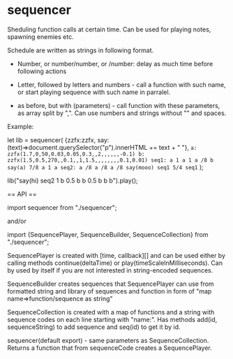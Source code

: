 # sequencer
Sheduling function calls at certain time. Can be used for playing notes, spawning enemies etc.

Schedule are written as strings in following format.

* Number, or number/number, or /number: delay as much time before following actions

* Letter, followed by letters and numbers - call a function with such name, or start
playing sequence with such name in parralel.

* as before, but with (parameters) - call function with these parameters, as array split by ",". Can use numbers and strings without "" and spaces. 

Example:

  let lib = sequencer(
    {zzfx:zzfx, say:(text)=>document.querySelector("p").innerHTML += text + "
  "},
    `
    a: zzfx(1.7,0,50,0.03,0.05,0.3,,2,,,,,,-0.1)
    b: zzfx(1.5,0.5,270,,0.1,,1,1.5,,,,,,,,0.1,0.01)
    seq1: a 1 a 1 a /8 b say(a) 7/8 a 1 a
    seq2: a /8 a /8 a /8 say(mooo) seq1 5/4 seq1
    `
  );

  lib("say(hi) seq2 1 b 0.5 b b 0.5 b b b").play();

== API ==

  import sequencer from "./sequencer";

and/or 

  import {SequencePlayer, SequenceBuilder, SequenceCollection} from "./sequencer";

SequencePlayer is created with [time, callback][] and can be used either by calling methods continue(deltaTime) or play(timeScaleInMilliseconds).
Can by used by itself if you are not interested in string-encoded sequences.

SequenceBuilder creates sequences that SequencePlayer can use from formatted string and library of sequences and function in form of "map name=>function/sequence as string"

SequenceCollection is created with a map of functions and a string with sequence codes on each line starting with "name:".
Has methods add(id, sequenceString) to add sequence and seq(id) to get it by id.

sequencer(default export) - same parameters as SequenceCollection. Returns a function that from sequenceCode creates a SequencePlayer.